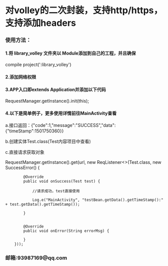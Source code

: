 <h1> 对volley的二次封装，支持http/https，支持添加headers</h1>
<h3> 使用方法：</h3>
<h4>1.将 library_volley 文件夹以 Module添加到自己的工程，并且确保</h4>
compile project(':library_volley')
<h4>2.添加网络权限</h4>
<h4>3.APP入口即extends Application并添加以下代码</h4>
RequestManager.getInstance().init(this);
<h4>4.以下是简单例子，更多使用详情前往MainActivity查看</h4>
a.接口返回：{"code":1,"message":"SUCCESS","data":{"timeStamp":1501750360}}
<p></p>
b.创建实体Test.class(Test内容项目中查看)
<p></p>
c.直接请求获取对象
<p></p>
RequestManager.getInstance().get(url, new ReqListener<>(Test.class, new SuccessError<Test>() {

            @Override
            public void onSuccess(Test test) {

                //请求成功，test直接使用

                Log.e("MainActivity", "testBean.getData().getTimeStamp():" + test.getData().getTimeStamp());

            }


            @Override
            public void onError(String errorMsg) {

            }
        }));
<h3> 邮箱:93987169@qq.com</h3>

